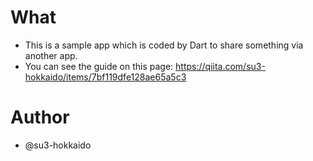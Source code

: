 # What

- This is a sample app which is coded by Dart to share something via another app.
- You can see the guide on this page: https://qiita.com/su3-hokkaido/items/7bf119dfe128ae65a5c3

# Author

- @su3-hokkaido
